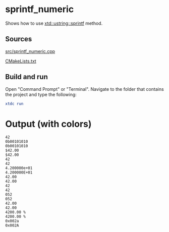 # sprintf_numeric

Shows how to use [xtd::ustring::sprintf](https://gammasoft71.github.io/xtd/reference_guides/latest/group__format__parse.html#ga0c65606fb81f84e4d9ea43002114d8de) method.

## Sources

[src/sprintf_numeric.cpp](src/sprintf_numeric.cpp)

[CMakeLists.txt](CMakeLists.txt)

## Build and run

Open "Command Prompt" or "Terminal". Navigate to the folder that contains the project and type the following:

```cmake
xtdc run
```

# Output (with colors)

```
42
0b00101010
0b00101010
$42.00
$42.00
42
42
4.200000e+01
4.200000E+01
42.00
42.00
42
42
052
052
42.00
42.00
4200.00 %
4200.00 %
0x002a
0x002A
```

